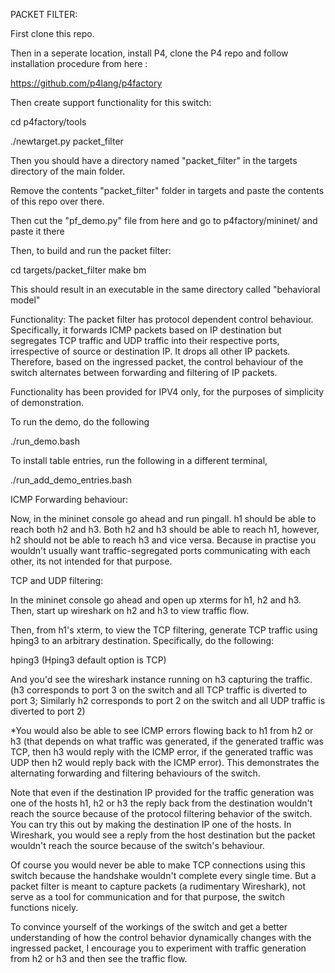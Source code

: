 PACKET FILTER:
 	
First clone this repo.

Then in a seperate location, install P4, clone the P4 repo and follow installation procedure from here : 

https://github.com/p4lang/p4factory

Then create support functionality for this switch: 

cd p4factory/tools 

./newtarget.py packet_filter

Then you should have a directory named "packet_filter" in the targets directory of the main folder.

Remove the contents "packet_filter" folder in targets and paste the contents of this repo over there.

Then cut the "pf_demo.py" file from here and go to p4factory/mininet/ and paste it there


Then, to build and run the packet filter:

cd targets/packet_filter
make bm

This should result in an executable in the same directory called "behavioral model"

Functionality:
		The packet filter has protocol dependent control behaviour. Specifically, it forwards ICMP packets based on IP destination but segregates TCP traffic and UDP traffic into their respective ports, irrespective of source or destination IP. It drops all other IP packets. Therefore, based on the ingressed packet, the control behaviour of the switch alternates between forwarding and filtering of IP packets. 

Functionality has been provided for IPV4 only, for the purposes of simplicity of demonstration.

To run the demo, do the following

./run_demo.bash

To install table entries, run the following in a different terminal,

./run_add_demo_entries.bash

ICMP Forwarding behaviour:

Now, in the mininet console go ahead and run pingall. h1 should be able to reach both h2 and h3. Both h2 and h3 should be able to reach h1, however, h2 should not be able to reach h3 and vice versa. Because in practise you wouldn't usually want traffic-segregated ports communicating with each other, its not intended for that purpose. 


TCP and UDP filtering:

In the mininet console go ahead and open up xterms for h1, h2 and h3. Then, start up wireshark on h2 and h3 to view  traffic flow. 

Then, from h1's xterm, to view the TCP filtering, generate TCP traffic using hping3 to an arbitrary destination. Specifically, do the following:

hping3 <valid IP address>     (Hping3 default option is TCP)

And you'd see the wireshark instance running on h3 capturing the traffic. (h3 corresponds to port 3 on the switch and all TCP traffic is diverted to port 3; Similarly h2 corresponds to port 2 on the switch and all UDP traffic is diverted to port 2)

*You would also be able to see ICMP errors flowing back to h1 from h2 or h3 (that depends on what traffic was generated, if the generated traffic was TCP, then h3 would reply with the ICMP error, if the generated traffic was UDP  then h2 would reply back with the ICMP error). This demonstrates the alternating forwarding and filtering behaviours of the switch.

Note that even if the destination IP provided for the traffic generation was one of the hosts h1, h2 or h3 the reply back from the destination wouldn't reach the source because of the protocol filtering behavior of the switch. You can try this out by making the destination IP one of the hosts. In Wireshark, you would see a reply from the host destination but the packet wouldn't reach the source because of the switch's behaviour.

Of course you would never be able to make TCP connections using this switch because the handshake wouldn't complete every single time. But a packet filter is meant to capture packets (a rudimentary Wireshark), not serve as a tool for communication and for that purpose, the switch functions nicely.

To convince yourself of the workings of the switch and get a better understanding of how the control behavior dynamically changes with the ingressed packet, I encourage you to experiment with traffic generation from h2 or h3 and then see the traffic flow.
